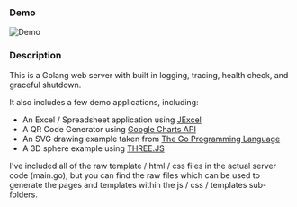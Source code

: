 ### Demo

![Demo](https://media.giphy.com/media/RfpTJSIxEX764WDsyT/giphy.gif)

### Description

This is a Golang web server with built in logging, tracing, health check, and graceful shutdown.

It also includes a few demo applications, including:

  - An Excel / Spreadsheet application using [JExcel](https://bossanova.uk/jexcel/v2/)
  - A QR Code Generator using [Google Charts API](https://developers.google.com/chart)
  - An SVG drawing example taken from [The Go Programming Language](https://github.com/adonovan/gopl.io/blob/master/ch3/surface/main.go)
  - A 3D sphere example using [THREE.JS](https://threejs.org/) 



I've included all of the raw template / html / css files in the actual server code (main.go), but you can find the raw files which can be used to generate the pages and templates within the js / css / templates sub-folders.
